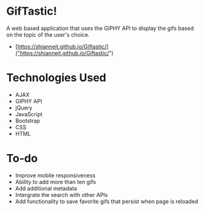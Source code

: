 # GifTastic!

A web based application that uses the GIPHY API to display the gifs based on the topic of the user's choice.

- [https://shiannejt.github.io/Giftastic/]("https://shiannejt.github.io/Giftastic/")

# Technologies Used

- AJAX
- GIPHY API
- jQuery
- JavaScript
- Bootstrap
- CSS
- HTML

# To-do

- Improve mobile responsiveness
- Ability to add more than ten gifs
- Add additional metadata
- Intergrate the search with other APIs
- Add functionality to save favorite gifs that persist when page is reloaded